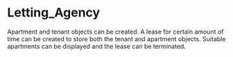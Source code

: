 # Letting_Agency
Apartment and tenant objects can be created. A lease for certain amount of time can be created to store both the tenant and apartment objects. Suitable apartments can be displayed and the lease can be terminated.
